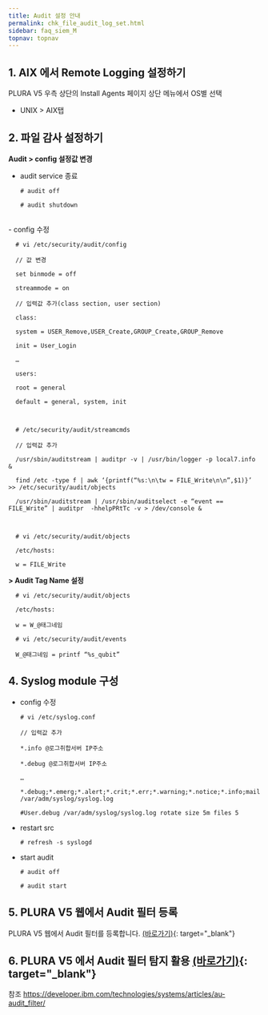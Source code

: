 ```yaml
---
title: Audit 설정 안내
permalink: chk_file_audit_log_set.html
sidebar: faq_siem_M
topnav: topnav
---
```


## 1. AIX 에서 Remote Logging 설정하기

PLURA V5 우측 상단의 Install Agents 페이지 상단 메뉴에서 OS별 선택

- UNIX > AIX탭
 

## 2. 파일 감사 설정하기

**Audit > config 설정값 변경**

- audit service 종료

      # audit off

      # audit shutdown

<br />
- config 수정

      # vi /etc/security/audit/config

      // 값 변경

      set binmode = off

      streammode = on

      // 입력값 추가(class section, user section)

      class:

      system = USER_Remove,USER_Create,GROUP_Create,GROUP_Remove

      init = User_Login

      …

      users:

      root = general

      default = general, system, init

 

      # /etc/security/audit/streamcmds

      // 입력값 추가

      /usr/sbin/auditstream | auditpr -v | /usr/bin/logger -p local7.info &

      find /etc -type f | awk ‘{printf(“%s:\n\tw = FILE_Write\n\n”,$1)}’ >> /etc/security/audit/objects

      /usr/sbin/auditstream | /usr/sbin/auditselect -e “event == FILE_Write” | auditpr  -hhelpPRtTc -v > /dev/console &

 

      # vi /etc/security/audit/objects

      /etc/hosts:

      w = FILE_Write

**> Audit Tag Name 설정**

      # vi /etc/security/audit/objects

      /etc/hosts:

      w = W_@태그네임

      # vi /etc/security/audit/events

      W_@태그네임 = printf “%s_qubit”

 

## 4. Syslog module 구성

- config 수정

      # vi /etc/syslog.conf 

      // 입력값 추가

      *.info @로그취합서버 IP주소

      *.debug @로그취합서버 IP주소

      …

      *.debug;*.emerg;*.alert;*.crit;*.err;*.warning;*.notice;*.info;mail.none;auth.none  /var/adm/syslog/syslog.log

      #User.debug /var/adm/syslog/syslog.log rotate size 5m files 5

- restart src

      # refresh -s syslogd

- start audit

      # audit off

      # audit start

## 5. PLURA V5 웹에서 Audit 필터 등록

PLURA V5 웹에서 Audit 필터를 등록합니다. [(바로가기)](http://blog.plura.io/?p=7235){: target="_blank"}

 

## 6. PLURA V5 에서 Audit 필터 탐지 활용 [(바로가기)](http://blog.plura.io/?p=10856){: target="_blank"}

 

참조
https://developer.ibm.com/technologies/systems/articles/au-audit_filter/